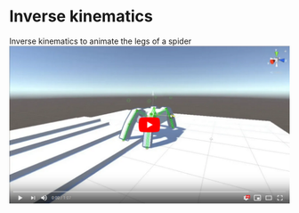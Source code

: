 # Inverse kinematics
Inverse kinematics to animate the legs of a spider
[![Link to youtube demonstration](youtube.png)](https://www.youtube.com/watch?v=9TGW7LkspPI)
